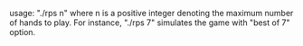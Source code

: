usage: "./rps n" where n is a positive integer denoting the maximum number of hands to play. For instance, "./rps 7" simulates the game with "best of 7" option.
